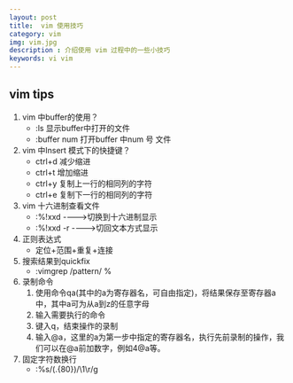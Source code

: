 ```yaml
---
layout: post
title:  vim 使用技巧
category: vim 
img: vim.jpg 
description : 介绍使用 vim 过程中的一些小技巧 
keywords: vi vim
---
```


## vim tips

1. vim 中buffer的使用？
    - :ls       显示buffer中打开的文件
    - :buffer num  打开buffer 中num 号 文件
2. vim 中Insert 模式下的快捷键？
     - ctrl+d   减少缩进
     - ctrl+t    增加缩进
     - ctrl+y    复制上一行的相同列的字符
     - ctrl+e    复制下一行的相同列的字符 
3.  vim 十六进制查看文件
     - :%!xxd   ---->切换到十六进制显示
     - :%!xxd -r ---->切回文本方式显示
4. 正则表达式
     - 定位+范围+重复+连接
5. 搜索结果到quickfix
    - :vimgrep /pattern/ % 
6. 录制命令
    1. 使用命令qa(其中的a为寄存器名，可自由指定)，将结果保存至寄存器a中，其中a可为从a到z的任意字母
    2. 输入需要执行的命令
    3. 键入q，结束操作的录制
    4. 输入@a，这里的a为第一步中指定的寄存器名，执行先前录制的操作，我们可以在@a前加数字，例如4@a等。  
7. 固定字符数换行
    - :%s/\(.\{80}\)/\1\r/g
